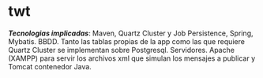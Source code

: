 # twt

***Tecnologias implicadas***: Maven, Quartz Cluster  y Job Persistence, Spring, Mybatis.
BBDD. Tanto las tablas propias de la app como las que requiere Quartz Cluster se implementan sobre Postgresql.
Servidores. Apache (XAMPP) para servir los archivos xml que simulan los mensajes a publicar y Tomcat contenedor Java. 
